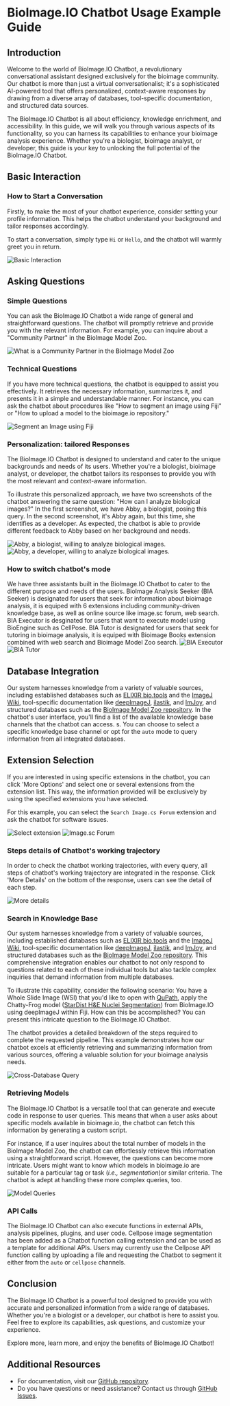 # BioImage.IO Chatbot Usage Example Guide

## Introduction
Welcome to the world of BioImage.IO Chatbot, a revolutionary conversational assistant designed exclusively for the bioimage community. Our chatbot is more than just a virtual conversationalist; it's a sophisticated AI-powered tool that offers personalized, context-aware responses by drawing from a diverse array of databases, tool-specific documentation, and structured data sources.

The BioImage.IO Chatbot is all about efficiency, knowledge enrichment, and accessibility. In this guide, we will walk you through various aspects of its functionality, so you can harness its capabilities to enhance your bioimage analysis experience. Whether you're a biologist, bioimage analyst, or developer, this guide is your key to unlocking the full potential of the BioImage.IO Chatbot.


## Basic Interaction
### How to Start a Conversation
Firstly, to make the most of your chatbot experience, consider setting your profile information. This helps the chatbot understand your background and tailor responses accordingly.

To start a conversation, simply type `Hi`  or `Hello`, and the chatbot will warmly greet you in return.

![Basic Interaction](./screenshots/chatbot-hi.png)


## Asking Questions
### Simple Questions
You can ask the BioImage.IO Chatbot a wide range of general and straightforward questions. The chatbot will promptly retrieve and provide you with the relevant information. For example, you can inquire about a "Community Partner" in the BioImage Model Zoo.

![What is a Community Partner in the BioImage Model Zoo](./screenshots/chatbot-community-partner.png)

### Technical Questions
If you have more technical questions, the chatbot is equipped to assist you effectively. It retrieves the necessary information, summarizes it, and presents it in a simple and understandable manner. For instance, you can ask the chatbot about procedures like "How to segment an image using Fiji" or "How to upload a model to the bioimage.io repository."

![Segment an Image using Fiji](./screenshots/search-bioimage-docs.png)


### Personalization: tailored Responses
The BioImage.IO Chatbot is designed to understand and cater to the unique backgrounds and needs of its users. Whether you're a biologist, bioimage analyst, or developer, the chatbot tailors its responses to provide you with the most relevant and context-aware information.

To illustrate this personalized approach, we have two screenshots of the chatbot answering the same question: "How can I analyze biological images?" In the first screenshot, we have Abby, a biologist, posing this query. In the second screenshot, it's Abby again, but this time, she identifies as a developer. As expected, the chatbot is able to provide different feedback to Abby based on her background and needs.

![Abby, a biologist, willing to analyze biological images.](./screenshots/chatbot-biologist.png)
![Abby, a developer, willing to analyze biological images.](./screenshots/chatbot-developer.png)

### How to switch chatbot's mode
We have three assistants built in the BioImage.IO Chatbot to cater to the different purpose and needs of the users. BioImage Analysis Seeker (BIA Seeker) is designated for users that seek for information about bioimage analysis, it is equiped with 6 extensions including community-driven knowledge base, as well as online source like image.sc forum, web search. BIA Executor is desginated for users that want to execute model using BioEngine such as CellPose. BIA Tutor is designated for users that seek for tutoring in bioimage analysis, it is equiped with Bioimage Books extension combined with web search and Bioimage Model Zoo search. 
![BIA Executor](./screenshots/bia-executor.png)
![BIA Tutor](./screenshots/bia-tutor.png)

## Database Integration
Our system harnesses knowledge from a variety of valuable sources, including established databases such as [ELIXIR bio.tools](https://bio.tools) and the [ImageJ Wiki](https://imagej.net/software/imagej2/), tool-specific documentation like [deepImageJ](https://deepimagej.github.io), [ilastik](https://www.ilastik.org), and [ImJoy](https://imjoy.io/#/), and structured databases such as the [BioImage Model Zoo repository](https://bioimage.io).
In the chatbot's user interface, you'll find a list of the available knowledge base channels that the chatbot can access. s. You can choose to select a specific knowledge base channel or opt for the `auto` mode to query information from all integrated databases.

## Extension Selection
If you are interested in using specific extensions in the chatbot, you can click 'More Options' and select one or several extensions from the extension list. This way, the information provided will be exclusively by using the specified extensions you have selected.

For this example, you can select the `Search Image.cs Forum` extension and ask the chatbot for software issues.

![Select extension](./screenshots/select-extension.png)
![Image.sc Forum](./screenshots/search-image-forum.png)

### Steps details of Chatbot's working trajectory
In order to check the chatbot working trajectories, with every query, all steps of chatbot's working trajectory are integrated in the response. Click 'More Details' on the bottom of the response, users can see the detail of each step. 

![More details](./screenshots/more-details.png)

### Search in Knowledge Base 
Our system harnesses knowledge from a variety of valuable sources, including established databases such as [ELIXIR bio.tools](https://bio.tools) and the [ImageJ Wiki](https://imagej.net/software/imagej2/), tool-specific documentation like [deepImageJ](https://deepimagej.github.io), [ilastik](https://www.ilastik.org), and [ImJoy](https://imjoy.io/#/), and structured databases such as the [BioImage Model Zoo repository](https://bioimage.io). This comprehensive integration enables our chatbot to not only respond to questions related to each of these individual tools but also tackle complex inquiries that demand information from multiple databases.

To illustrate this capability, consider the following scenario: You have a Whole Slide Image (WSI) that you'd like to open with [QuPath](https://qupath.github.io), apply the Chatty-Frog model ([StarDist H&E Nuclei Segmentation](https://bioimage.io/#/?tags=chatty-frog&id=10.5281%2Fzenodo.6338614)) from BioImage.IO using deepImageJ within Fiji. How can this be accomplished? You can present this intricate question to the BioImage.IO Chatbot.

The chatbot provides a detailed breakdown of the steps required to complete the requested pipeline. This example demonstrates how our chatbot excels at efficiently retrieving and summarizing information from various sources, offering a valuable solution for your bioimage analysis needs.

![Cross-Database Query](./screenshots/search-bioimage-docs.png)

### Retrieving Models
The BioImage.IO Chatbot is a versatile tool that can generate and execute code in response to user queries. This means that when a user asks about specific models available in bioimage.io, the chatbot can fetch this information by generating a custom script.

For instance, if a user inquires about the total number of models in the BioImage Model Zoo, the chatbot can effortlessly retrieve this information using a straightforward script. However, the questions can become more intricate. Users might want to know which models in bioimage.io are suitable for a particular tag or task (*i.e., segmentation*)or similar criteria. The chatbot is adept at handling these more complex queries, too.

![Model Queries](./screenshots/search-model-zoo.png)


### API Calls
The BioImage.IO Chatbot can also execute functions in external APIs, analysis pipelines, plugins, and user code. Cellpose image segmentation has been added as a Chatbot function calling extension and can be used as a template for additional APIs. Users may currently use the Cellpose API function calling by uploading a file and requesting the Chatbot to segment it either from the `auto` or `cellpose` channels.

## Conclusion
The BioImage.IO Chatbot is a powerful tool designed to provide you with accurate and personalized information from a wide range of databases. Whether you're a biologist or a developer, our chatbot is here to assist you. Feel free to explore its capabilities, ask questions, and customize your experience.

Explore more, learn more, and enjoy the benefits of BioImage.IO Chatbot!

## Additional Resources
- For documentation, visit our [GitHub repository](https://github.com/bioimage-io/bioimageio-chatbot).
- Do you have questions or need assistance? Contact us through [GitHub Issues]((https://github.com/bioimage-io/bioimageio-chatbot/issues)).
